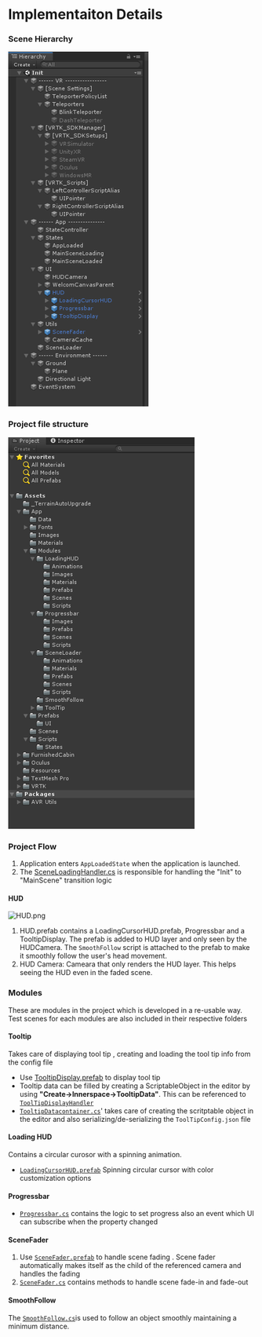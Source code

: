 
# Implementaiton Details

### Scene Hierarchy
![alt text](https://github.com/ajnaduvil/InnerSpace.SceneLoader/blob/master/Documentation/Implementation%20Details/project%20hierarchy.PNG?raw=true)

### Project file structure
![alt text](https://github.com/ajnaduvil/InnerSpace.SceneLoader/blob/master/Documentation/Implementation%20Details/project%20file%20structure.PNG?raw=true)
### Project Flow
 1.  Application enters `AppLoadedState` when the application is launched.
 2.  The [SceneLoadingHandler.cs](https://github.com/ajnaduvil/InnerSpace.SceneLoader/blob/master/SceneLoader.Unity/Assets/App/Scripts/SceneLoadingHandler.cs) is responsible for handling the  "Init" to "MainScene" transition logic
#### HUD
![HUD.png](https://github.com/ajnaduvil/InnerSpace.SceneLoader/blob/feature/documentation/Documentation/Implementation%20Details/HUD.png?raw=true)
1.  HUD.prefab contains a LoadingCursorHUD.prefab, Progressbar and a TooltipDisplay. The prefab is added to HUD layer and only seen by the HUDCamera. The `SmoothFollow` script is attached to the prefab to make it smoothly follow the user's head movement.
2.  HUD Camera: Cameara that only renders the HUD layer. This helps seeing the HUD even in the faded scene.

###  Modules
These are modules in the project which is developed in  a re-usable way. Test scenes for each modules are also included in their respective folders
#### Tooltip
Takes care of displaying tool tip , creating and loading the tool tip info from the config file
-  Use [TooltipDisplay.prefab](https://github.com/ajnaduvil/InnerSpace.SceneLoader/blob/master/SceneLoader.Unity/Assets/App/Modules/ToolTip/Prefabs/TooltipDisplay.prefab "TooltipDisplay.prefab")  to display tool tip
- Tooltip data can be filled by creating a ScriptableObject in the editor by using **"Create->Innerspace->TooltipData"**. This can be referenced to [`ToolTipDisplayHandler`](https://github.com/ajnaduvil/InnerSpace.SceneLoader/blob/master/SceneLoader.Unity/Assets/App/Modules/ToolTip/Scripts/ToolTipDisplayHandler.cs "ToolTipDisplayHandler.cs") 
-   [`TooltipDatacontainer.cs`](https://github.com/ajnaduvil/InnerSpace.SceneLoader/blob/master/SceneLoader.Unity/Assets/App/Modules/ToolTip/Scripts/ToolTipDataContainer.cs)' takes care of creating the scritptable object in the editor and also serializing/de-serializing the `ToolTipConfig.json`  file 

#### Loading HUD
Contains a circular curosor with a spinning animation.

 - [`LoadingCursorHUD.prefab`](https://github.com/ajnaduvil/InnerSpace.SceneLoader/blob/master/SceneLoader.Unity/Assets/App/Modules/LoadingHUD/Prefabs/LoadingCursorHUD.prefab "LoadingCursorHUD.prefab") Spinning circular cursor with color customization options
 
#### Progressbar
- [`Progressbar.cs`](https://github.com/ajnaduvil/InnerSpace.SceneLoader/blob/master/SceneLoader.Unity/Assets/App/Modules/Progressbar/Scripts/Progressbar.cs "Progressbar.cs") contains the logic to set progress also an event which UI can subscribe when the property changed

#### SceneFader

1.  Use [`SceneFader.prefab`](https://github.com/ajnaduvil/InnerSpace.SceneLoader/blob/master/SceneLoader.Unity/Assets/App/Modules/SceneLoader/Prefabs/SceneFader.prefab "SceneFader.prefab") to handle scene fading . Scene fader automatically makes itself as the child of the referenced camera and handles the fading
2.  [`SceneFader.cs`](https://github.com/ajnaduvil/InnerSpace.SceneLoader/blob/master/SceneLoader.Unity/Assets/App/Modules/SceneLoader/Scripts/SceneFader.cs "SceneFader.cs") contains methods to handle scene fade-in and fade-out

#### SmoothFollow
The [`SmoothFollow.cs`](https://github.com/ajnaduvil/InnerSpace.SceneLoader/blob/master/SceneLoader.Unity/Assets/App/Modules/SmoothFollow/SmoothFollow.cs "SmoothFollow.cs")is used to follow an object smoothly maintaining a minimum distance.
